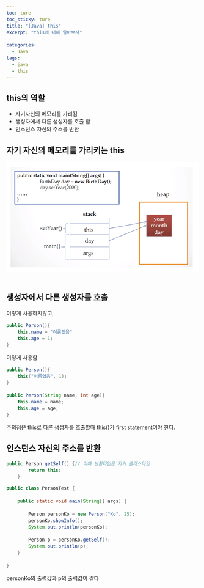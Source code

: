 ```yaml
---
toc: ture
toc_sticky: ture
title: "[Java] this"
excerpt: "this에 대해 알아보자"

categories:
  - Java
tags:
  - java
  - this
---
```

## this의 역할
- 자기자신의 메모리를 가리킴
- 생성자에서 다른 생성자를 호출 함
- 인스턴스 자신의 주소를 반환
## 자기 자신의 메모리를 가리키는 this
<img src="/assets/images/java/this/1.png"><br><br>

## 생성자에서 다른 생성자를 호출

이렇게 사용하지않고,

```java
public Person(){
	this.name = "이름없음"
	this.age = 1;
}
```
이렇게 사용함 

```java
public Person(){
	this("이름없음", 1);
}

public Person(String name, int age){
	this.name = name;
	this.age = age;
}
```
주의점은 this로 다른 생성자를 호출할때 this()가 first statement여야 한다.

## 인스턴스 자신의 주소를 반환

```java
public Person getSelf() {// 이때 반환타입은 자기 클래스타입
		return this; 
	}
```

```java
public class PersonTest {

	public static void main(String[] args) {
		
		Person personKo = new Person("Ko", 25);
		personKo.showInfo();
		System.out.println(personKo);

		Person p = personKo.getSelf();
		System.out.println(p);
	}

}
```
personKo의 출력값과 p의 출력값이 같다

